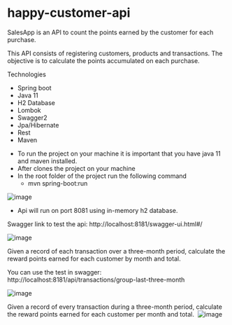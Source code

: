# happy-customer-api

SalesApp is an API to count the points earned by the customer for each purchase.

This API consists of registering customers, products and transactions.
The objective is to calculate the points accumulated on each purchase.

Technologies
+ Spring boot
+ Java 11
+ H2 Database
+ Lombok
+ Swagger2
+ Jpa/Hibernate
+ Rest
+ Maven

* To run the project on your machine it is important that you have java 11 and maven installed.
* After clones the project on your machine
* In the root folder of the project run the following command
  - mvn spring-boot:run
  
 ![image](https://user-images.githubusercontent.com/17939912/170051155-870bbd4c-036c-499a-8dd7-0a59c041d56b.png)

* Api will run on port 8081 using in-memory h2 database.

Swagger link to test the api: http://localhost:8181/swagger-ui.html#/

![image](https://user-images.githubusercontent.com/17939912/170896205-cc5e3bf4-9d86-4e72-ab7c-f9bf105bb36a.png)

Given a record of each transaction over a three-month period, calculate the reward points earned for each customer by month and total.

You can use the test in swagger: http://localhost:8181/api/transactions/group-last-three-month

![image](https://user-images.githubusercontent.com/17939912/170894675-e39a9950-a923-4bc8-a54d-523292f9bfbd.png)

Given a record of every transaction during a three-month period, calculate the reward points earned for each customer per month and total. 
![image](https://user-images.githubusercontent.com/17939912/170896351-2722c7a7-955b-4714-a138-b6b91329927f.png)

